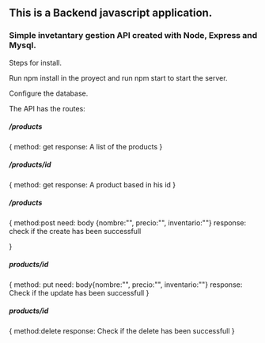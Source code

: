 ## This is a Backend javascript application.

### Simple invetantary gestion API created with Node, Express and Mysql.

Steps for install.

Run npm install in the proyect and run npm start to start the server.

Configure the database.


The API has the routes: 

##### /products 
{
    method: get 
    response: A list of the products 
}

##### /products/id

{ 
    method: get
    response: A product based in his id
}
##### /products 
{
    method:post
    need: body {nombre:"", precio:"", inventario:""}
    response: check if the create has been successfull

}

##### products/id 
{
    method: put
    need: body{nombre:"", precio:"", inventario:""}
    response: Check if the update has been successfull
}

##### products/id
{
    method:delete
    response: Check if the delete has been successfull
}